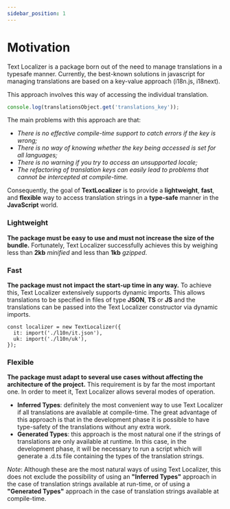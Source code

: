 ```yaml
---
sidebar_position: 1
---
```


# Motivation

Text Localizer is a package born out of the need to manage translations in a typesafe manner.
Currently, the best-known solutions in javascript for managing translations are based on a key-value approach (i18n.js, i18next).

This approach involves this way of accessing the individual translation.

```ts
console.log(translationsObject.get('translations_key'));
```

The main problems with this approach are that:

- _There is no effective compile-time support to catch errors if the key is wrong;_
- _There is no way of knowing whether the key being accessed is set for all languages;_
- _There is no warning if you try to access an unsupported locale;_
- _The refactoring of translation keys can easily lead to problems that cannot be intercepted at compile-time._

Consequently, the goal of **TextLocalizer** is to provide a **lightweight**, **fast**, and **flexible** way to access translation strings in a **type-safe** manner in the **JavaScript** world.

### Lightweight

**The package must be easy to use and must not increase the size of the bundle.**
Fortunately, Text Localizer successfully achieves this by weighing less than **2kb** _minified_ and less than **1kb** _gzipped_.

### Fast

**The package must not impact the start-up time in any way.**
To achieve this, Text Localizer extensively supports dynamic imports. This allows translations to be specified in files of type **JSON**, **TS** or **JS** and the translations can be passed into the Text Localizer constructor via dynamic imports.

```tsx
const localizer = new TextLocalizer({
  it: import('./l10n/it.json'),
  uk: import('./l10n/uk'),
});
```

### Flexible

**The package must adapt to several use cases without affecting the architecture of the project.**
This requirement is by far the most important one. In order to meet it, Text Localizer allows several modes of operation.

- **Inferred Types**: definitely the most convenient way to use Text Localizer if all translations are available at compile-time. The great advantage of this approach is that in the development phase it is possible to have type-safety of the translations without any extra work.
- **Generated Types**: this approach is the most natural one if the strings of translations are only available at runtime. In this case, in the development phase, it will be necessary to run a script which will generate a .d.ts file containing the types of the translation strings.

_Note_: Although these are the most natural ways of using Text Localizer, this does not exclude the possibility of using an **"Inferred Types"** approach in the case of translation strings available at run-time, or of using a **"Generated Types"** approach in the case of translation strings available at compile-time.
